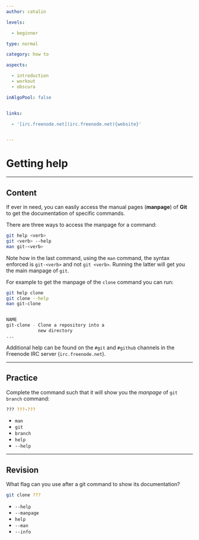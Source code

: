 ```yaml
---
author: catalin

levels:

  - beginner

type: normal

category: how to

aspects:

  - introduction
  - workout
  - obscura

inAlgoPool: false


links:

  - '[irc.freenode.net](irc.freenode.net){website}'


---
```


# Getting help

---
## Content

If ever in need, you can easily access the manual pages (**manpage**) of **Git** to get the documentation of specific commands.

There are three ways to access the manpage for a command:
```bash
git help <verb>
git <verb> --help
man git-<verb>
```

Note how in the last command, using the `man` command, the syntax enforced is `git-<verb>` and not `git <verb>`. Running the latter will get you the main manpage of `git`.

For example to get the manpage of the `clone` command you can run:
```bash
git help clone
git clone --help
man git-clone


NAME
git-clone - Clone a repository into a
            new directory
...
```

Additional help can be found on the `#git` and `#github` channels in the Freenode IRC server (`irc.freenode.net`).

---
## Practice

Complete the command such that it will show you the *manpage* of `git branch` command:
```bash
??? ???-???
```


* `man`
* `git`
* `branch`
* `help`
* `--help`

---
## Revision

What flag can you use after a git command to show its documentation?
```bash
git clone ???
```


* `--help`
* `--manpage`
* `help`
* `--man`
* `--info`

 
 
 
